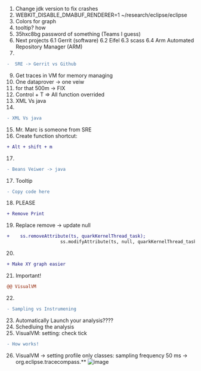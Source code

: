 
1. Change jdk version to fix crashes
2. WEBKIT_DISABLE_DMABUF_RENDERER=1 ~/research/eclipse/eclipse
3. Colors for graph
4. tooltip? how
5. 35hxc8bg password of something (Teams I guess)
6. Next projects
   6.1 Gerrit (software)
   6.2 Eifel
   6.3 scass
   6.4 Arm Automated Repository Manager (ARM) 
7.
```diff
-  SRE -> Gerrit vs Github
```

9. Get traces in VM for memory managing
10. One dataprover -> one veiw
11. for that 500m -> FIX
12. Control + T => All function overrided
13. XML Vs java
14.
```diff
- XML Vs java
```
15. Mr. Marc is someone from SRE
16. Create function shortcut: 
```diff
+ Alt + shift + m
```
17. 
```diff
- Beans Veiwer -> java
```
17. Tooltip
```diff
- Copy code here
```
18. PLEASE

```diff
+ Remove Print
```
19. Replace remove -> update null
```diff
+    ss.removeAttribute(ts, quarkKernelThread_task);
                    ss.modifyAttribute(ts, null, quarkKernelThread_task);
```
20. 
```diff
+ Make XY graph easier
```
21. Important!
```diff
@@ VisualVM
```
22. 
```diff
- Sampling vs Instrumening
```
23. Automatically Launch your analysis????
24. Schedluing the analysis
25. VisualVM:
setting: check tick
```diff
- How works!
```
26. VisualVM -> setting profile only classes: sampling frequency 50 ms -> org.eclipse.tracecompass.**
![image](https://github.com/user-attachments/assets/d8a2ba5f-70b8-4b1e-a5d7-d4dd60926c84)

